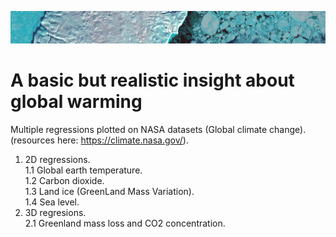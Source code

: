 ![title](img/img.png)
# A basic but realistic insight about global warming
Multiple regressions plotted on NASA datasets (Global climate change).<br>
(resources here: https://climate.nasa.gov/).<br>

1. 2D regressions.<br>
    1.1 Global earth temperature.<br>
    1.2 Carbon dioxide.<br>
    1.3 Land ice (GreenLand Mass Variation).<br>
    1.4 Sea level.<br>
2. 3D regresions.<br>
    2.1 Greenland mass loss and CO2 concentration.<br>
